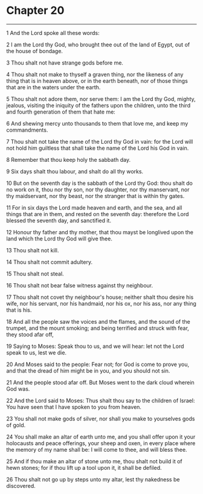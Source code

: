# Chapter 20

***

1 And the Lord spoke all these words:

2 I am the Lord thy God, who brought thee out of the land of Egypt, out of the house of bondage.

3 Thou shalt not have strange gods before me.

4 Thou shalt not make to thyself a graven thing, nor the likeness of any thing that is in heaven above, or in the earth beneath, nor of those things that are in the waters under the earth.

5 Thou shalt not adore them, nor serve them: I am the Lord thy God, mighty, jealous, visiting the iniquity of the fathers upon the children, unto the third and fourth generation of them that hate me:

6 And shewing mercy unto thousands to them that love me, and keep my commandments.

7 Thou shalt not take the name of the Lord thy God in vain: for the Lord will not hold him guiltless that shall take the name of the Lord his God in vain.

8 Remember that thou keep holy the sabbath day.

9 Six days shalt thou labour, and shalt do all thy works.

10 But on the seventh day is the sabbath of the Lord thy God: thou shalt do no work on it, thou nor thy son, nor thy daughter, nor thy manservant, nor thy maidservant, nor thy beast, nor the stranger that is within thy gates.

11 For in six days the Lord made heaven and earth, and the sea, and all things that are in them, and rested on the seventh day: therefore the Lord blessed the seventh day, and sanctified it.

12 Honour thy father and thy mother, that thou mayst be longlived upon the land which the Lord thy God will give thee.

13 Thou shalt not kill.

14 Thou shalt not commit adultery.

15 Thou shalt not steal.

16 Thou shalt not bear false witness against thy neighbour.

17 Thou shalt not covet thy neighbour's house; neither shalt thou desire his wife, nor his servant, nor his handmaid, nor his ox, nor his ass, nor any thing that is his.

18 And all the people saw the voices and the flames, and the sound of the trumpet, and the mount smoking; and being terrified and struck with fear, they stood afar off,

19 Saying to Moses: Speak thou to us, and we will hear: let not the Lord speak to us, lest we die.

20 And Moses said to the people: Fear not; for God is come to prove you, and that the dread of him might be in you, and you should not sin.

21 And the people stood afar off. But Moses went to the dark cloud wherein God was.

22 And the Lord said to Moses: Thus shalt thou say to the children of Israel: You have seen that I have spoken to you from heaven.

23 You shall not make gods of silver, nor shall you make to yourselves gods of gold.

24 You shall make an altar of earth unto me, and you shall offer upon it your holocausts and peace offerings, your sheep and oxen, in every place where the memory of my name shall be: I will come to thee, and will bless thee.

25 And if thou make an altar of stone unto me, thou shalt not build it of hewn stones; for if thou lift up a tool upon it, it shall be defiled.

26 Thou shalt not go up by steps unto my altar, lest thy nakedness be discovered.

